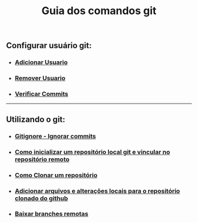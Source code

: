 <h1 align="center"> Guia dos comandos git </h1>

<br>

## Configurar usuário git:

- ### <a href="https://github.com/gladsonsimoes/git/blob/main/guias/arquives/adicionar_usuario.md"> Adicionar Usuario </a> <br>
- ### <a href="https://github.com/gladsonsimoes/git/blob/main/guias/arquives/remover_usuario.md"> Remover Usuario </a> <br>
- ### <a href="https://docs.github.com/pt/authentication/managing-commit-signature-verification/signing-commits"> Verificar Commits </a>
<hr>

## Utilizando o git:

- ### <a href="arquives/remover_alterações_futuras_gitingnore.md"> Gitignore - Ignorar commits </a>

- ### <a href="https://github.com/gladsonsimoes/git/blob/main/guias/arquives/como_inicializar_um%20reposit%C3%B3rio.md"> Como inicializar um repositório local git e vincular no repositório remoto </a><br>

- ### <a href="https://github.com/gladsonsimoes/git/blob/main/guias/arquives/git_clone.md">  Como Clonar um repositório </a><br>

- ### <a href="https://github.com/gladsonsimoes/git/blob/main/guias/arquives/adicionar_arquivos_no_repositorio_remoto.md"> Adicionar arquivos e alterações locais para o repositório clonado do github  </a><br>

- ### <a href="https://github.com/gladsonsimoes/git/blob/main/guias/arquives/merge_branch_remote.md"> Baixar branches remotas </a>

